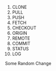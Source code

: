 1. CLONE
2. PULL
3. PUSH
4. FETCH
5. CHECKOUT
6. ORIGIN
7. REMOTE
8. COMMIT
9. STATUS
10. LOG

Some Random Change